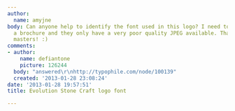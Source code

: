 ```yaml
---
author:
  name: amyjne
body: Can anyone help to identify the font used in this logo? I need to use it in
  a brochure and they only have a very poor quality JPEG available. Thank you font
  masters! :)
comments:
- author:
    name: defiantone
    picture: 126244
  body: "answered\r\nhttp://typophile.com/node/100139"
  created: '2013-01-28 23:08:24'
date: '2013-01-28 19:57:51'
title: Evolution Stone Craft logo font

---
```

